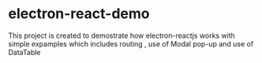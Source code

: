 # electron-react-demo
This project is created to demostrate how electron-reactjs works with simple expamples which includes routing , use of Modal pop-up and use of DataTable
